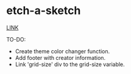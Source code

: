 # etch-a-sketch
[LINK](https://shieboo.github.io/etch-a-sketch/)

TO-DO:
- Create theme color changer function.
- Add footer with creator information.
- Link 'grid-size' div to the grid-size variable.
